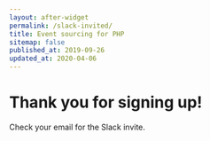 ```yaml
---
layout: after-widget
permalink: /slack-invited/
title: Event sourcing for PHP
sitemap: false
published_at: 2019-09-26
updated_at: 2020-04-06
---
```


<h1 class="text-3xl max-w-sm mx-auto mt-4 px-8 leading-tight">
    Thank you for signing up!
</h1>
<p class="text-md my-4">Check your email for the Slack invite.</p>
